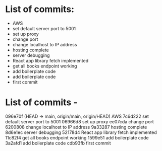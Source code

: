 # List of commits:

- AWS
- set default server port to 5001
- set up proxy
- change port
- change localhost to IP address
- hosting complete
- server debugging
- React app library fetch implemented
- get all books endpoint working
- add boilerplate code
- add boilerplate code
- first commit

# List of commits -

096e70f (HEAD -> main, origin/main, origin/HEAD) AWS
7c6d222 set default server port to 5001
06966d8 set up proxy
ee07cda change port
6200808 change localhost to IP address
9a33287 hosting complete
8d6e1ec server debugging
52178d4 React app library fetch implemented
11c82f4 get all books endpoint working
1599e51 add boilerplate code
3a2afd1 add boilerplate code
cdb93fb first commit
